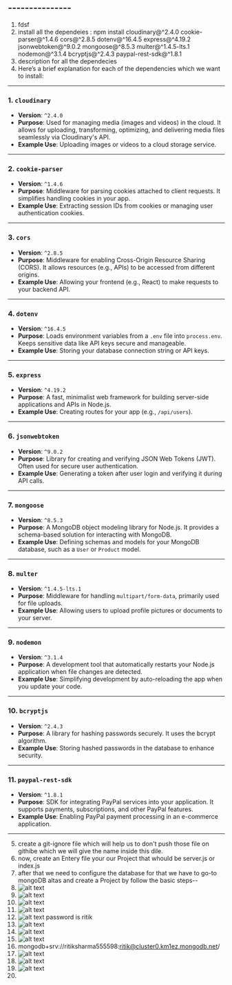 ## --------------- 

1) fdsf
2) install all the dependeies : npm install cloudinary@^2.4.0 cookie-parser@^1.4.6 cors@^2.8.5 dotenv@^16.4.5 express@^4.19.2 jsonwebtoken@^9.0.2 mongoose@^8.5.3 multer@^1.4.5-lts.1 nodemon@^3.1.4 bcryptjs@^2.4.3 paypal-rest-sdk@^1.8.1
3) description for all the dependecies 
4)  Here’s a brief explanation for each of the dependencies which we want to install:
---------------------------------------

### **1. `cloudinary`**
- **Version**: `^2.4.0`
- **Purpose**: Used for managing media (images and videos) in the cloud. It allows for uploading, transforming, optimizing, and delivering media files seamlessly via Cloudinary's API.
- **Example Use**: Uploading images or videos to a cloud storage service.

---

### **2. `cookie-parser`**
- **Version**: `^1.4.6`
- **Purpose**: Middleware for parsing cookies attached to client requests. It simplifies handling cookies in your app.
- **Example Use**: Extracting session IDs from cookies or managing user authentication cookies.

---

### **3. `cors`**
- **Version**: `^2.8.5`
- **Purpose**: Middleware for enabling Cross-Origin Resource Sharing (CORS). It allows resources (e.g., APIs) to be accessed from different origins.
- **Example Use**: Allowing your frontend (e.g., React) to make requests to your backend API.

---

### **4. `dotenv`**
- **Version**: `^16.4.5`
- **Purpose**: Loads environment variables from a `.env` file into `process.env`. Keeps sensitive data like API keys secure and manageable.
- **Example Use**: Storing your database connection string or API keys.

---

### **5. `express`**
- **Version**: `^4.19.2`
- **Purpose**: A fast, minimalist web framework for building server-side applications and APIs in Node.js.
- **Example Use**: Creating routes for your app (e.g., `/api/users`).

---

### **6. `jsonwebtoken`**
- **Version**: `^9.0.2`
- **Purpose**: Library for creating and verifying JSON Web Tokens (JWT). Often used for secure user authentication.
- **Example Use**: Generating a token after user login and verifying it during API calls.

---

### **7. `mongoose`**
- **Version**: `^8.5.3`
- **Purpose**: A MongoDB object modeling library for Node.js. It provides a schema-based solution for interacting with MongoDB.
- **Example Use**: Defining schemas and models for your MongoDB database, such as a `User` or `Product` model.

---

### **8. `multer`**
- **Version**: `^1.4.5-lts.1`
- **Purpose**: Middleware for handling `multipart/form-data`, primarily used for file uploads.
- **Example Use**: Allowing users to upload profile pictures or documents to your server.

---

### **9. `nodemon`**
- **Version**: `^3.1.4`
- **Purpose**: A development tool that automatically restarts your Node.js application when file changes are detected.
- **Example Use**: Simplifying development by auto-reloading the app when you update your code.

---

### **10. `bcryptjs`**
- **Version**: `^2.4.3`
- **Purpose**: A library for hashing passwords securely. It uses the bcrypt algorithm.
- **Example Use**: Storing hashed passwords in the database to enhance security.

---

### **11. `paypal-rest-sdk`**
- **Version**: `^1.8.1`
- **Purpose**: SDK for integrating PayPal services into your application. It supports payments, subscriptions, and other PayPal features.
- **Example Use**: Enabling PayPal payment processing in an e-commerce application.

--------------------------------------------------------------------------------
5) create a git-ignore file which will help us to don't push those file on githibe which we will give the name inside this dile.
6) now, create an Entery file your our Project that whould be server.js or index.js 
7) after that we need to configure the database for that we have to go-to mongoDB altas and create a Project by follow the basic steps--
8) ![alt text](image.png)
9) ![alt text](image-1.png)
10) ![alt text](image-2.png)
11) ![alt text](image-3.png)
12) ![alt text](image-4.png) password is ritik
13) ![alt text](image-5.png)
14) ![alt text](image-6.png)
15) ![alt text](image-7.png)
16) mongodb+srv://ritiksharma555598:ritik@cluster0.km1ez.mongodb.net/
17) ![alt text](image-8.png)
18) ![alt text](image-9.png)
19) ![alt text](image-10.png)
20) 

